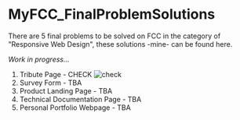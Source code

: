 # MyFCC_FinalProblemSolutions

There are 5 final problems to be solved on FCC in the category of "Responsive Web Design", these solutions -mine- can be found here.

*Work in progress...*

1. Tribute Page - CHECK ![check](https://github.com/andrejmoltok/MyFCC_FinalProblemSolutions/blob/main/ico/checkmark-16_png.png)
2. Survey Form - TBA
3. Product Landing Page - TBA
4. Technical Documentation Page - TBA
5. Personal Portfolio Webpage - TBA
